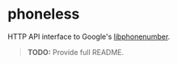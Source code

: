 # phoneless

HTTP API interface to Google's [libphonenumber](https://github.com/google/libphonenumber).

> **TODO:** Provide full README.
